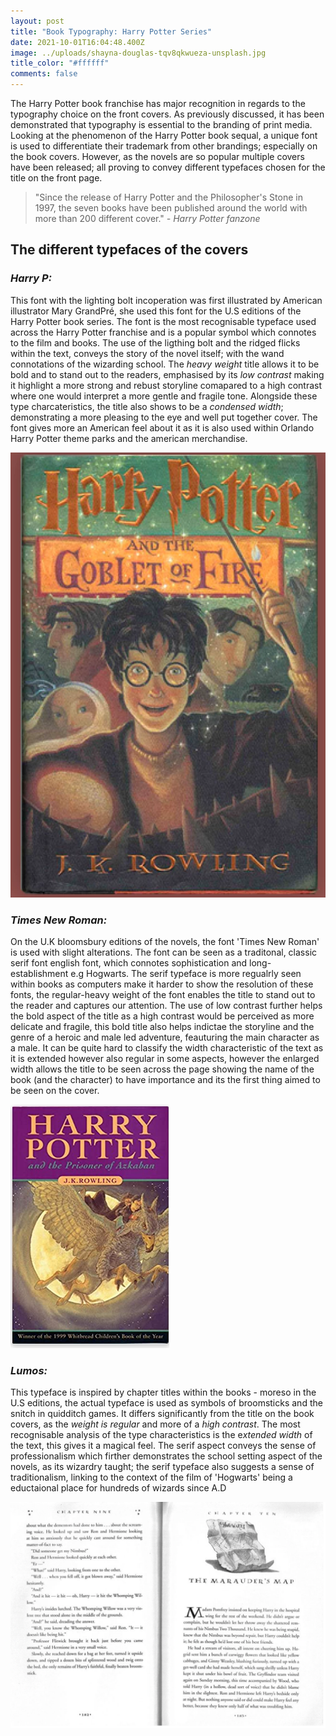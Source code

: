 ```yaml
---
layout: post
title: "Book Typography: Harry Potter Series"
date: 2021-10-01T16:04:48.400Z
image: ../uploads/shayna-douglas-tqv8qkwueza-unsplash.jpg
title_color: "#ffffff"
comments: false
---
```

The Harry Potter book franchise has major recognition in regards to the typography choice on the front covers. As previously discussed, it has been demonstrated that typography is essential to the branding of print media. Looking at the phenomenon of the Harry Potter book sequal, a unique font is used to differentiate their trademark from other brandings; especially on the book covers. However, as the novels are so popular multiple covers have been released; all proving to convey different typefaces chosen for the title on the front page. 

> "Since the release of Harry Potter and the Philosopher's Stone in 1997, the seven books have been published around the world with more than 200 different cover." *\- Harry Potter fanzone*

## The different typefaces of the covers

### ***Harry P:***

This font with the lighting bolt incoperation was first illustrated by American illustrator Mary GrandPré, she used this font for the U.S editions of the Harry Potter book series. The font is the most recognisable typeface used across the Harry Potter franchise and is a popular symbol which connotes to the film and books. The use of the ligthing bolt and the ridged flicks within the text, conveys the story of the novel itself; with the wand connotations of the wizarding school. The *heavy weight* title allows it to be bold and to stand out to the readers, emphasised by its *low contrast* making it highlight a more strong and rebust storyline comapared to a high contrast where one would interpret a more gentle and fragile tone. Alongside these type charcateristics, the title also shows to be a *condensed width*; demonstrating a more pleasing to the eye and well put together cover. The font gives more an American feel about it as it is also used within Orlando Harry Potter theme parks and the american merchandise.

![The U.S editions featured the 'Harry P' font which is the most popular typeface used regarding the franchise of the novels and films.](../uploads/screenshot-2021-10-04-at-22.10.59.png)

### *Times New Roman:*

On the U.K bloomsbury editions of the novels, the font 'Times New Roman' is used with slight alterations. The font can be seen as a traditonal, classic serif font english font, which connotes sophistication and long-establishment e.g Hogwarts. The serif typeface is more regualrly seen within books as computers make it harder to show the resolution of these fonts, the regular-heavy weight of the font enables the title to stand out to the reader and captures our attention. The use of low contrast further helps the bold aspect of the title as a high contrast would be perceived as more delicate and fragile, this bold title also helps indictae the storyline and the genre of a heroic and male led adventure, feauturing the main character as a male. It can be quite hard to classify the width characteristic of the text as it is extended however also regular in some aspects, however the enlarged width allows the title to be seen across the page showing the name of the book (and the character) to have importance and its the first thing aimed to be seen on the cover.

![](../uploads/screenshot-2021-10-04-at-23.09.38.png)

### *Lumos:*

This typeface is inspired by chapter titles within the books - moreso in the U.S editions, the actual typeface is used as symbols of broomsticks and the snitch in quidditch games. It differs significantly from the title on the book covers, as the *weight is regular* and more of a *high contrast*. The most recognisable analysis of the type characteristics is the e*xtended width* of the text, this gives it a magical feel. The serif aspect conveys the sense of professionalism which firther demonstrates the school setting aspect of the novels, as its wizardry taught; the serif typeface also suggests a sense of traditionalism, linking to the context of the film of 'Hogwarts' being a eductaional place for hundreds of wizards since A.D 

![The inside of a Harry Potter extract, the chapter title shows the Lumos font which is a serif typeface.](../uploads/screenshot-2021-10-05-at-13.21.00.png)